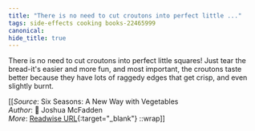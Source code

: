 ```yaml
---
title: "There is no need to cut croutons into perfect little ..."
tags: side-effects cooking books-22465999
canonical: 
hide_title: true
---
```


There is no need to cut croutons into perfect little squares! Just tear the bread-it's easier and more fun, and most important, the croutons taste better because they have lots of raggedy edges that get crisp, and even slightly burnt.


[[_Source_: Six Seasons: A New Way with Vegetables<br>
_Author_: 📕 Joshua McFadden<br>
_More_: [Readwise URL](https://readwise.io/open/443829243){:target="_blank"}
::wrap]]